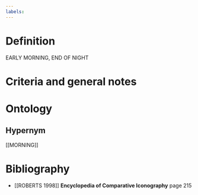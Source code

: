 ```yaml
---
labels: 
---
```


# Definition
EARLY MORNING, END OF NIGHT
# Criteria and general notes
# Ontology

## Hypernym
[[MORNING]]
# Bibliography
- [[ROBERTS 1998]]
**Encyclopedia of Comparative Iconography** page 215
